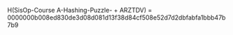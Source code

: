 H(SisOp-Course A-Hashing-Puzzle- + ARZTDV) = 0000000b008ed830de3d08d081d13f38d84cf508e52d7d2dbfabfa1bbb47b7b9